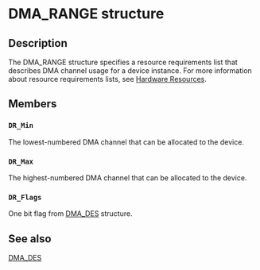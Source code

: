# DMA_RANGE structure

## Description

The DMA_RANGE structure specifies a resource requirements list that describes DMA channel usage for a device instance. For more information about resource requirements lists, see [Hardware Resources](https://learn.microsoft.com/windows-hardware/drivers/kernel/hardware-resources).

## Members

### `DR_Min`

The lowest-numbered DMA channel that can be allocated to the device.

### `DR_Max`

The highest-numbered DMA channel that can be allocated to the device.

### `DR_Flags`

One bit flag from [DMA_DES](https://learn.microsoft.com/windows/desktop/api/cfgmgr32/ns-cfgmgr32-dma_des) structure.

## See also

[DMA_DES](https://learn.microsoft.com/windows/desktop/api/cfgmgr32/ns-cfgmgr32-dma_des)
